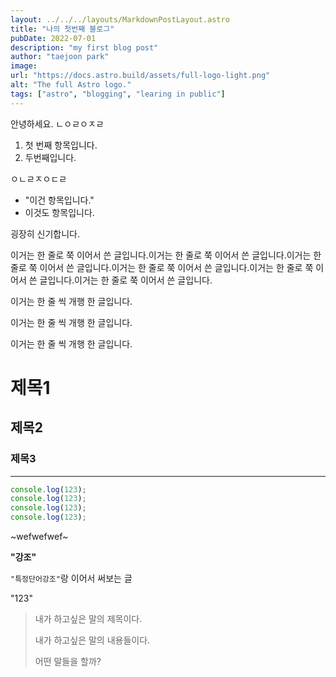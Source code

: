 ```yaml
---
layout: ../../../layouts/MarkdownPostLayout.astro
title: "나의 첫번째 블로그"
pubDate: 2022-07-01
description: "my first blog post"
author: "taejoon park"
image:
url: "https://docs.astro.build/assets/full-logo-light.png"
alt: "The full Astro logo."
tags: ["astro", "blogging", "learing in public"]
---
```

안녕하세요.
ㄴㅇㄹㅇㅈㄹ
1. 첫 번째 항목입니다.
2. 두번째입니다.

ㅇㄴㄹㅈㅇㄷㄹ
- "이건 항목입니다."
- 이것도 항목입니다.

굉장히 신기합니다.

이거는 한 줄로 쭉 이어서 쓴 글입니다.이거는 한 줄로 쭉 이어서 쓴 글입니다.이거는 한 줄로 쭉 이어서 쓴 글입니다.이거는 한 줄로 쭉 이어서 쓴 글입니다.이거는 한 줄로 쭉 이어서 쓴 글입니다.이거는 한 줄로 쭉 이어서 쓴 글입니다.

이거는 한 줄 씩 개행 한 글입니다.

이거는 한 줄 씩 개행 한 글입니다.

이거는 한 줄 씩 개행 한 글입니다.

# 제목1

## 제목2

### 제목3

---

```js showLineNumbers {1-2} title="somethingComponent.ts"
console.log(123);
console.log(123);
console.log(123);
console.log(123);
```

~wefwefwef~

<strong>"강조"</strong>

`"특정단어강조"`랑 이어서 써보는 글

"123"

> 내가 하고싶은 말의 제목이다.
> 
> 내가 하고싶은 말의 내용들이다.
> 
> 어떤 말들을 할까?
